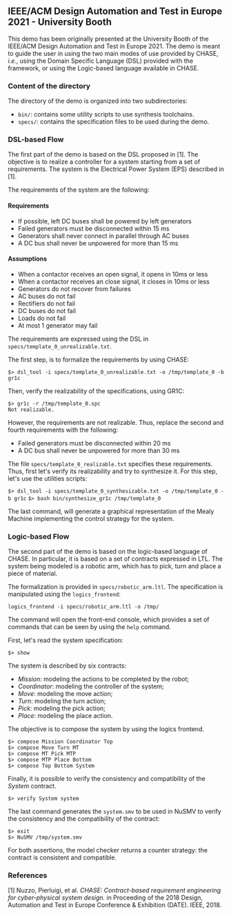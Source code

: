 ## IEEE/ACM Design Automation and Test in Europe 2021 - University Booth

This demo has been originally presented at the University Booth of the IEEE/ACM
Design Automation and Test in Europe 2021. The demo is meant to guide the user 
in using the two main modes of use provided by CHASE, _i.e._, using the Domain
Specific Language (DSL) provided with the framework, or using the Logic-based
language available in CHASE.

### Content of the directory
The directory of the demo is organized into two subdirectories:
- `bin/`: contains some utility scripts to use synthesis toolchains.
- `specs/`: contains the specification files to be used during the demo.

### DSL-based Flow

The first part of the demo is based on the DSL proposed in [1]. The objective
is to realize a controller for a system starting from a set of requirements.
The system is the Electrical Power System (EPS) described in [1]. 

The requirements of the system are the following:
#### Requirements
- If possible, left DC buses shall be powered by left generators
- Failed generators must be disconnected within 15 ms
- Generators shall never connect in parallel through AC buses
- A DC bus shall never be unpowered for more than 15 ms

#### Assumptions
- When a contactor receives an open signal, it opens in 10ms or less
- When a contactor receives an close signal, it closes in 10ms or less
- Generators do not recover from failures
- AC buses do not fail
- Rectifiers do not fail
- DC buses do not fail
- Loads do not fail
- At most 1 generator may fail

The requirements are expressed using the DSL in
`specs/template_0_unrealizable.txt`.

The first step, is to formalize the requirements by using CHASE:

`$> dsl_tool -i specs/template_0_unrealizable.txt -o /tmp/template_0 -b gr1c`

Then, verify the realizability of the specifications, using GR1C:

`$> gr1c -r /tmp/template_0.spc`\
`Not realizable.`

However, the requirements are not realizable. Thus, replace the second and
fourth requirements with the following:
- Failed generators must be disconnected within 20 ms
- A DC bus shall never be unpowered for more than 30 ms

The file `specs/template_0_realizable.txt` specifies these requirements.
Thus, first let's verify its realizability and try to synthesize it. For 
this step, let's use the utilities scripts:

`$> dsl_tool -i specs/template_0_synthesizable.txt -o /tmp/template_0 -b gr1c`
`$> bash bin/synthesize_gr1c /tmp/template_0`

The last command, will generate a graphical representation of the
Mealy Machine implementing the control strategy for the system.

### Logic-based Flow

The second part of the demo is based on the logic-based language of CHASE. In
particular, it is based on a set of contracts expressed in LTL. 
The system being modeled is a robotic arm, which has to pick, turn and place
a piece of material.

The formalization is provided in `specs/robotic_arm.ltl`.
The specification is manipulated using the `logics_frontend`:

`logics_frontend -i specs/robotic_arm.ltl -o /tmp/`

The command will open the front-end console, which provides a set of commands
that can be seen by using the `help` command.

First, let's read the system specification:

`$> show`

The system is described by six contracts: 
- _Mission_: modeling the actions to be completed by the robot;
- _Coordinator_: modeling the controller of the system;
- _Move_: modeling the move action;
- _Turn_: modeling the turn action;
- _Pick_: modeling the pick action;
- _Place_: modeling the place action.

The objective is to compose the system by using the logics frontend.

`$> compose Mission Coordinator Top`\
`$> compose Move Turn MT`\
`$> compose MT Pick MTP`\
`$> compose MTP Place Bottom`\
`$> compose Top Bottom System`

Finally, it is possible to verify the consistency and compatibility of the
_System_ contract.

`$> verify System system`

The last command generates the `system.smv` to be used in NuSMV to verify
the consistency and the compatibility of the contract:

`$> exit`\
`$> NuSMV /tmp/system.smv`

For both assertions, the model checker returns a counter strategy: the
contract is consistent and compatible.

### References
[1] Nuzzo, Pierluigi, et al. _CHASE: Contract-based requirement engineering for 
cyber-physical system design._ in Proceeding of the 2018 Design, Automation and 
Test in Europe Conference & Exhibition (DATE). IEEE, 2018.